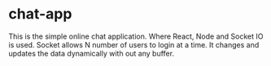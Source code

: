 # chat-app
This is the simple online chat application. Where React, Node and Socket IO is used.  Socket allows N number of  users to login at a time. It changes and updates the data dynamically with out any buffer. 
